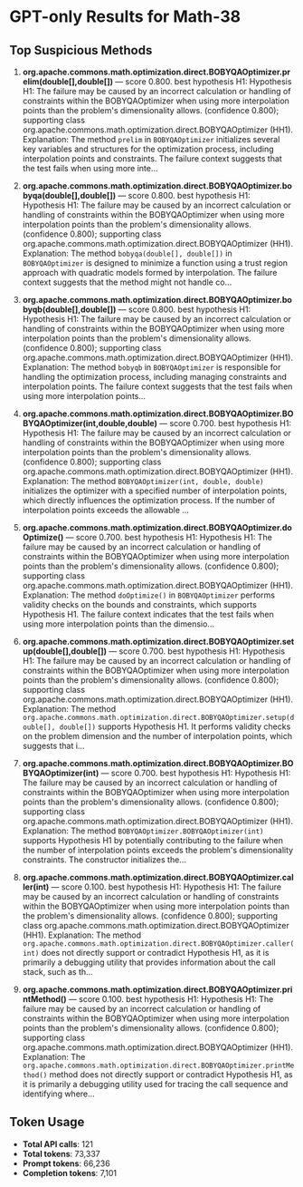# GPT-only Results for Math-38

## Top Suspicious Methods

1. **org.apache.commons.math.optimization.direct.BOBYQAOptimizer.prelim(double[],double[])** — score 0.800. best hypothesis H1: Hypothesis H1: The failure may be caused by an incorrect calculation or handling of constraints within the BOBYQAOptimizer when using more interpolation points than the problem's dimensionality allows. (confidence 0.800); supporting class org.apache.commons.math.optimization.direct.BOBYQAOptimizer (HH1).
    Explanation: The method `prelim` in `BOBYQAOptimizer` initializes several key variables and structures for the optimization process, including interpolation points and constraints. The failure context suggests that the test fails when using more inte...

2. **org.apache.commons.math.optimization.direct.BOBYQAOptimizer.bobyqa(double[],double[])** — score 0.800. best hypothesis H1: Hypothesis H1: The failure may be caused by an incorrect calculation or handling of constraints within the BOBYQAOptimizer when using more interpolation points than the problem's dimensionality allows. (confidence 0.800); supporting class org.apache.commons.math.optimization.direct.BOBYQAOptimizer (HH1).
    Explanation: The method `bobyqa(double[], double[])` in `BOBYQAOptimizer` is designed to minimize a function using a trust region approach with quadratic models formed by interpolation. The failure context suggests that the method might not handle co...

3. **org.apache.commons.math.optimization.direct.BOBYQAOptimizer.bobyqb(double[],double[])** — score 0.800. best hypothesis H1: Hypothesis H1: The failure may be caused by an incorrect calculation or handling of constraints within the BOBYQAOptimizer when using more interpolation points than the problem's dimensionality allows. (confidence 0.800); supporting class org.apache.commons.math.optimization.direct.BOBYQAOptimizer (HH1).
    Explanation: The method `bobyqb` in `BOBYQAOptimizer` is responsible for handling the optimization process, including managing constraints and interpolation points. The failure context suggests that the test fails when using more interpolation points...

4. **org.apache.commons.math.optimization.direct.BOBYQAOptimizer.BOBYQAOptimizer(int,double,double)** — score 0.700. best hypothesis H1: Hypothesis H1: The failure may be caused by an incorrect calculation or handling of constraints within the BOBYQAOptimizer when using more interpolation points than the problem's dimensionality allows. (confidence 0.800); supporting class org.apache.commons.math.optimization.direct.BOBYQAOptimizer (HH1).
    Explanation: The method `BOBYQAOptimizer(int, double, double)` initializes the optimizer with a specified number of interpolation points, which directly influences the optimization process. If the number of interpolation points exceeds the allowable ...

5. **org.apache.commons.math.optimization.direct.BOBYQAOptimizer.doOptimize()** — score 0.700. best hypothesis H1: Hypothesis H1: The failure may be caused by an incorrect calculation or handling of constraints within the BOBYQAOptimizer when using more interpolation points than the problem's dimensionality allows. (confidence 0.800); supporting class org.apache.commons.math.optimization.direct.BOBYQAOptimizer (HH1).
    Explanation: The method `doOptimize()` in `BOBYQAOptimizer` performs validity checks on the bounds and constraints, which supports Hypothesis H1. The failure context indicates that the test fails when using more interpolation points than the dimensio...

6. **org.apache.commons.math.optimization.direct.BOBYQAOptimizer.setup(double[],double[])** — score 0.700. best hypothesis H1: Hypothesis H1: The failure may be caused by an incorrect calculation or handling of constraints within the BOBYQAOptimizer when using more interpolation points than the problem's dimensionality allows. (confidence 0.800); supporting class org.apache.commons.math.optimization.direct.BOBYQAOptimizer (HH1).
    Explanation: The method `org.apache.commons.math.optimization.direct.BOBYQAOptimizer.setup(double[], double[])` supports Hypothesis H1. It performs validity checks on the problem dimension and the number of interpolation points, which suggests that i...

7. **org.apache.commons.math.optimization.direct.BOBYQAOptimizer.BOBYQAOptimizer(int)** — score 0.700. best hypothesis H1: Hypothesis H1: The failure may be caused by an incorrect calculation or handling of constraints within the BOBYQAOptimizer when using more interpolation points than the problem's dimensionality allows. (confidence 0.800); supporting class org.apache.commons.math.optimization.direct.BOBYQAOptimizer (HH1).
    Explanation: The method `BOBYQAOptimizer.BOBYQAOptimizer(int)` supports Hypothesis H1 by potentially contributing to the failure when the number of interpolation points exceeds the problem's dimensionality constraints. The constructor initializes the...

8. **org.apache.commons.math.optimization.direct.BOBYQAOptimizer.caller(int)** — score 0.100. best hypothesis H1: Hypothesis H1: The failure may be caused by an incorrect calculation or handling of constraints within the BOBYQAOptimizer when using more interpolation points than the problem's dimensionality allows. (confidence 0.800); supporting class org.apache.commons.math.optimization.direct.BOBYQAOptimizer (HH1).
    Explanation: The method `org.apache.commons.math.optimization.direct.BOBYQAOptimizer.caller(int)` does not directly support or contradict Hypothesis H1, as it is primarily a debugging utility that provides information about the call stack, such as th...

9. **org.apache.commons.math.optimization.direct.BOBYQAOptimizer.printMethod()** — score 0.100. best hypothesis H1: Hypothesis H1: The failure may be caused by an incorrect calculation or handling of constraints within the BOBYQAOptimizer when using more interpolation points than the problem's dimensionality allows. (confidence 0.800); supporting class org.apache.commons.math.optimization.direct.BOBYQAOptimizer (HH1).
    Explanation: The `org.apache.commons.math.optimization.direct.BOBYQAOptimizer.printMethod()` method does not directly support or contradict Hypothesis H1, as it is primarily a debugging utility used for tracing the call sequence and identifying where...


## Token Usage

- **Total API calls**: 121
- **Total tokens**: 73,337
- **Prompt tokens**: 66,236
- **Completion tokens**: 7,101
